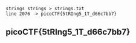 ```
strings strings > strings.txt
line 2076 -> picoCTF{5tRIng5_1T_d66c7bb7}
```
## picoCTF{5tRIng5_1T_d66c7bb7}

